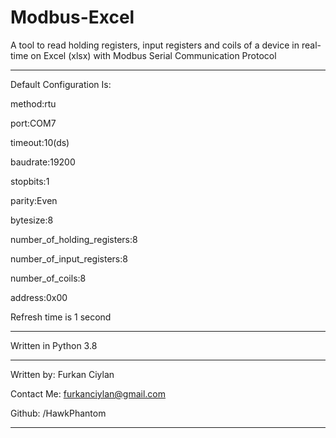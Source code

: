 # Modbus-Excel
A tool to read holding registers, input registers and coils of a device in real-time on Excel (xlsx) with Modbus Serial Communication Protocol

-------------------------------------
Default Configuration Is: 

method:rtu 

port:COM7

timeout:10(ds) 

baudrate:19200 

stopbits:1 

parity:Even 

bytesize:8 

number_of_holding_registers:8

number_of_input_registers:8

number_of_coils:8

address:0x00
  
Refresh time is 1 second

----------------------------------------

Written in Python 3.8

----------------------------------------

Written by: Furkan Ciylan

Contact Me: furkanciylan@gmail.com

Github: /HawkPhantom

----------------------------------------
